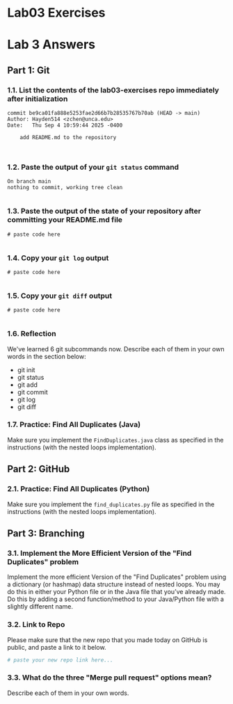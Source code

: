 # Lab03 Exercises

# Lab 3 Answers

## Part 1: Git

### 1.1. List the contents of the lab03-exercises repo immediately after initialization

```
commit be9ca01fa888e5253fae2d66b7b28535767b70ab (HEAD -> main)
Author: Hayden514 <zchen@unca.edu>
Date:   Thu Sep 4 10:59:44 2025 -0400

    add README.md to the repository



```

### 1.2. Paste the output of your `git status` command

```
On branch main
nothing to commit, working tree clean


```

### 1.3. Paste the output of the state of your repository after committing your README.md file

```
# paste code here


```

### 1.4. Copy your `git log` output

```
# paste code here


```

### 1.5. Copy your `git diff` output

```
# paste code here


```

### 1.6. Reflection

We've learned 6 git subcommands now. Describe each of them in your own words in the section below:

- git init
- git status
- git add
- git commit
- git log
- git diff

### 1.7. Practice: Find All Duplicates (Java)

Make sure you implement the `FindDuplicates.java` class as specified in the instructions (with the nested loops implementation).

## Part 2: GitHub

### 2.1. Practice: Find All Duplicates (Python)

Make sure you implement the `find_duplicates.py` file as specified in the instructions (with the nested loops implementation).

## Part 3: Branching

### 3.1. Implement the More Efficient Version of the "Find Duplicates" problem

Implement the more efficient Version of the "Find Duplicates" problem using a dictionary (or hashmap) data structure instead of nested loops. You may do this in either your Python file or in the Java file that you’ve already made. Do this by adding a second function/method to your Java/Python file with a slightly different name.

### 3.2. Link to Repo

Please make sure that the new repo that you made today on GitHub is public, and paste a link to it below.

```bash
# paste your new repo link here...

```

### 3.3. What do the three "Merge pull request" options mean?

Describe each of them in your own words.
